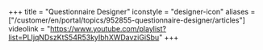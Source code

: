 ﻿+++
title = "Questionnaire Designer"
iconstyle = "designer-icon"
aliases = ["/customer/en/portal/topics/952855-questionnaire-designer/articles"]
videolink = "https://www.youtube.com/playlist?list=PLIjqNDszKtS54R53kyIbhXWDavziGiSbu"
+++
